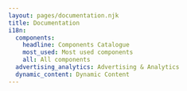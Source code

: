 ```yaml
---
layout: pages/documentation.njk
title: Documentation
i18n:
  components:
    headline: Components Catalogue
    most_used: Most used components
    all: All components
  advertising_analytics: Advertising & Analytics
  dynamic_content: Dynamic Content
---
```

